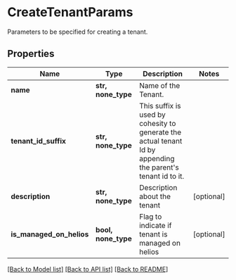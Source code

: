 # CreateTenantParams

Parameters to be specified for creating a tenant.

## Properties
Name | Type | Description | Notes
------------ | ------------- | ------------- | -------------
**name** | **str, none_type** | Name of the Tenant. | 
**tenant_id_suffix** | **str, none_type** | This suffix is used by cohesity to generate the actual tenant Id by appending the parent&#39;s tenant id to it. | 
**description** | **str, none_type** | Description about the tenant | [optional] 
**is_managed_on_helios** | **bool, none_type** | Flag to indicate if tenant is managed on helios | [optional] 

[[Back to Model list]](../README.md#documentation-for-models) [[Back to API list]](../README.md#documentation-for-api-endpoints) [[Back to README]](../README.md)


